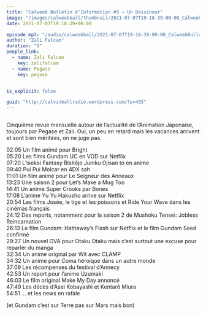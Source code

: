 ```yaml
---
title: "Calweeb Bulletin d’Information #5 – Un Dessineur"
image: "/images/calweebball/thumbnail/2021-07-07T19-18-39-00-00_CalweebBulletindInformation5UnDessineur.jpg"
date: 2021-07-07T19:18:39+00:00

episode_mp3: "/audio/calweebball/2021-07-07T19-18-39-00-00_CalweebBulletindInformation5UnDessineur.mp3"
author: "Zali Falcam"
duration: "0"
people_link: 
  - name: Zali Falcam
    key: zalifalcam
  - name: Pegase
    key: pegase


is_explicit: false

guid: "http://calvinballradio.wordpress.com/?p=455"
---
```


<PodcastHeader/>

<!-- ECRIRE LA DESCRIPTION DE L'EPISODE SOUS CETTE LIGNE -->

 
<a href="" rel="nofollow"></a>
 



<img src="/resources/calweebball/2021-07-07T19-18-39-00-00_CalweebBulletindInformation5UnDessineur/vignette.png" alt="">



<p>Cinquième revue mensuelle autour de l’actualité de l’Animation Japonaise, toujours par Pegase et Zali. Oui, un peu en retard mais les vacances arrivent et sont bien méritées, on ne juge pas.</p>



<p>02:05 Un film animé pour Bright<br>05:20 Les films Gundam UC en VOD sur Netflix<br>07:20 L’isekai Fantasy Bishôjo Juniku Ojisan to en anime<br>09:40 Pui Pui Molcar en 4DX sah<br>11:01 Un film animé pour Le Seigneur des Anneaux<br>13:23 Une saison 2 pour Let’s Make a Mug Too<br>14:41 Un anime Super Crooks par Bones<br>17:08 L’anime Yu Yu Hakusho arrive sur Netflix<br>20:54 Les films Josée, le tige et les poissons et Ride Your Wave dans les cinémas français<br>24:12 Des reports, notamment pour la saison 2 de Mushoku Tensei: Jobless Reincarnation<br>26:13 Le film Gundam: Hathaway’s Flash sur Netflix et le film Gundam Seed confirmé<br>29:27 Un nouvel OVA pour Otaku Otaku mais c’est surtout une excuse pour reparler du manga<br>32:34 Un anime original par Wit avec CLAMP<br>34:32 Un anime pour Coma héroique dans un autre monde<br>37:09 Les récompenses du festival d’Annecy<br>42:53 Un report pour l’anime Uzumaki<br>46:03 Le film original Make My Day annoncé<br>47:49 Les décès d’Asei Kobayashi et Kentarô Miura<br>54:51 … et les news en rafale</p>



<p>(et Gundam c’est sur Terre pas sur Mars mais bon)</p>


